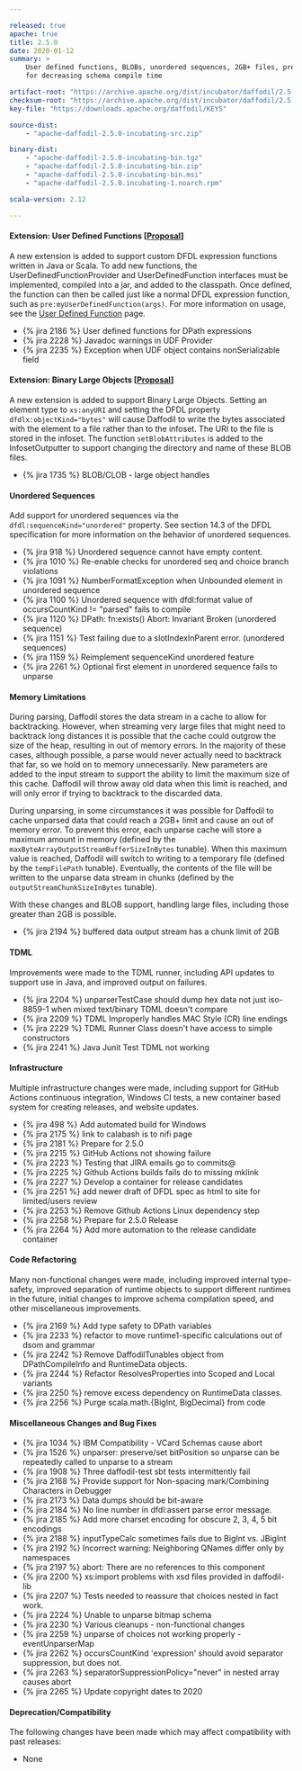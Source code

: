 ```yaml
---

released: true
apache: true
title: 2.5.0
date: 2020-01-12
summary: >
    User defined functions, BLOBs, unordered sequences, 2GB+ files, preparation
    for decreasing schema compile time

artifact-root: "https://archive.apache.org/dist/incubator/daffodil/2.5.0/"
checksum-root: "https://archive.apache.org/dist/incubator/daffodil/2.5.0/"
key-file: "https://downloads.apache.org/daffodil/KEYS"

source-dist:
    - "apache-daffodil-2.5.0-incubating-src.zip"

binary-dist:
    - "apache-daffodil-2.5.0-incubating-bin.tgz"
    - "apache-daffodil-2.5.0-incubating-bin.zip"
    - "apache-daffodil-2.5.0-incubating-bin.msi"
    - "apache-daffodil-2.5.0.incubating-1.noarch.rpm"

scala-version: 2.12

---
```


#### Extension: User Defined Functions [[Proposal](https://cwiki.apache.org/confluence/display/DAFFODIL/Proposal%3A+Feature+to+Support+User+Defined+Functions)]

A new extension is added to support custom DFDL expression functions written in
Java or Scala. To add new functions, the UserDefinedFunctionProvider and
UserDefinedFunction interfaces must be implemented, compiled into a jar, and
added to the classpath. Once defined, the function can then be called just like
a normal DFDL expression function, such as ``pre:myUserDefinedFunction(args)``.
For more information on usage, see the [User Defined Function](https://github.com/apache/incubator-daffodil/tree/master/daffodil-udf)
page.

* {% jira 2186 %} User defined functions for DPath expressions
* {% jira 2228 %} Javadoc warnings in UDF Provider
* {% jira 2235 %} Exception when UDF object contains nonSerializable field

#### Extension: Binary Large Objects [[Proposal](https://cwiki.apache.org/confluence/display/DAFFODIL/Proposal%3A+Binary+Large+Objects)]

A new extension is added to support Binary Large Objects. Setting an element
type to ``xs:anyURI`` and setting the DFDL property
``dfdlx:objectKind="bytes"`` will cause Daffodil to write the bytes associated
with the element to a file rather than to the infoset. The URI to the file is
stored in the infoset. The function ``setBlobAttributes`` is added to the
InfosetOutputter to support changing the directory and name of these BLOB
files.

* {% jira 1735 %} BLOB/CLOB - large object handles

#### Unordered Sequences

Add support for unordered sequences via the ``dfdl:sequenceKind="unordered"``
property. See section 14.3 of the DFDL specification for more information on
the behavior of unordered sequences.

* {% jira 918 %} Unordered sequence cannot have empty content.
* {% jira 1010 %} Re-enable checks for unordered seq and choice branch violations
* {% jira 1091 %} NumberFormatException when Unbounded element in unordered sequence
* {% jira 1100 %} Unordered sequence with dfdl:format value of occursCountKind != "parsed" fails to compile
* {% jira 1120 %} DPath: fn:exists() Abort: Invariant Broken (unordered sequence)
* {% jira 1151 %} Test failing due to a slotIndexInParent error. (unordered sequences)
* {% jira 1159 %} Reimplement sequenceKind unordered feature
* {% jira 2261 %} Optional first element in unordered sequence fails to unparse

#### Memory Limitations

During parsing, Daffodil stores the data stream in a cache to allow for
backtracking. However, when streaming very large files that might need to
backtrack long distances it is possible that the cache could outgrow the size
of the heap, resulting in out of memory errors. In the majority of these cases,
although possible, a parse would never actually need to backtrack that far, so
we hold on to memory unnecessarily. New parameters are added to the input
stream to support the ability to limit the maximum size of this cache. Daffodil
will throw away old data when this limit is reached, and will only error if
trying to backtrack to the discarded data.

During unparsing, in some circumstances it was possible for Daffodil to cache
unparsed data that could reach a 2GB+ limit and cause an out of memory error.
To prevent this error, each unparse cache will store a maximum amount in memory
(defined by the ``maxByteArrayOutputStreamBufferSizeInBytes`` tunable). When
this maximum value is reached, Daffodil will switch to writing to a temporary
file (defined by the ``tempFilePath`` tunable). Eventually, the contents of the
file will be written to the unparse data stream in chunks (defined by the
``outputStreamChunkSizeInBytes`` tunable).

With these changes and BLOB support, handling large files, including those
greater than 2GB is possible.

* {% jira 2194 %} buffered data output stream has a chunk limit of 2GB

#### TDML

Improvements were made to the TDML runner, including API updates to support use in Java,
and improved output on failures.

* {% jira 2204 %} unparserTestCase should dump hex data not just iso-8859-1 when mixed text/binary TDML doesn't compare
* {% jira 2209 %} TDML Improperly handles MAC Style (CR) line endings
* {% jira 2229 %} TDML Runner Class doesn't have access to simple constructors
* {% jira 2241 %} Java Junit Test TDML not working

#### Infrastructure

Multiple infrastructure changes were made, including support for GitHub Actions
continuous integration, Windows CI tests, a new container based system for
creating releases, and website updates.

* {% jira 498 %} Add automated build for Windows
* {% jira 2175 %} link to calabash is to nifi page
* {% jira 2181 %} Prepare for 2.5.0
* {% jira 2215 %} GitHub Actions not showing failure
* {% jira 2223 %} Testing that JIRA emails go to commits@
* {% jira 2225 %} Github Actions builds fails do to missing mklink
* {% jira 2227 %} Develop a container for release candidates
* {% jira 2251 %} add newer draft of DFDL spec as html to site for limited/users review
* {% jira 2253 %} Remove Github Actions Linux dependency step
* {% jira 2258 %} Prepare for 2.5.0 Release
* {% jira 2264 %} Add more automation to the release candidate container

#### Code Refactoring

Many non-functional changes were made, including improved internal type-safety,
improved separation of runtime objects to support different runtimes in the
future, initial changes to improve schema compilation speed, and other
miscellaneous improvements.

* {% jira 2169 %} Add type safety to DPath variables
* {% jira 2233 %} refactor to move runtime1-specific calculations out of dsom and grammar
* {% jira 2242 %} Remove DaffodilTunables object from DPathCompileInfo and RuntimeData objects.
* {% jira 2244 %} Refactor ResolvesProperties into Scoped and Local variants
* {% jira 2250 %} remove excess dependency on RuntimeData classes.
* {% jira 2256 %} Purge scala.math.{BigInt, BigDecimal}  from code

#### Miscellaneous Changes and Bug Fixes

* {% jira 1034 %} IBM Compatibility - VCard Schemas cause abort
* {% jira 1526 %} unparser: preserve/set bitPosition so unparse can be repeatedly called to unparse to a stream
* {% jira 1908 %} Three daffodil-test sbt tests intermittently fail
* {% jira 2168 %} Provide support for Non-spacing mark/Combining Characters in Debugger
* {% jira 2173 %} Data dumps should be bit-aware
* {% jira 2184 %} No line number in dfdl:assert parse error message.
* {% jira 2185 %} Add more charset encoding for obscure 2, 3, 4, 5 bit encodings
* {% jira 2188 %} inputTypeCalc sometimes fails due to BigInt vs. JBigInt
* {% jira 2192 %} Incorrect warning: Neighboring QNames differ only by namespaces
* {% jira 2197 %} abort: There are no references to this component
* {% jira 2200 %} xs:import problems with xsd files provided in daffodil-lib
* {% jira 2207 %} Tests needed to reassure that choices nested in fact work.
* {% jira 2224 %} Unable to unparse bitmap schema
* {% jira 2230 %} Various cleanups - non-functional changes
* {% jira 2259 %} unparse of choices not working properly - eventUnparserMap
* {% jira 2262 %} occursCountKind 'expression' should avoid separator suppression, but does not.
* {% jira 2263 %} separatorSuppressionPolicy="never" in nested array causes abort
* {% jira 2265 %} Update copyright dates to 2020

#### Deprecation/Compatibility

The following changes have been made which may affect compatibility with past releases:

* None
